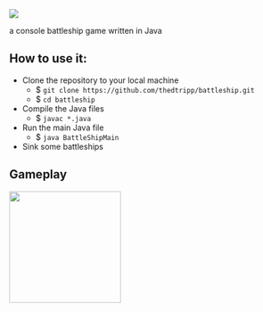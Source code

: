 <img src="https://encrypted-tbn0.gstatic.com/images?q=tbn:ANd9GcTkWrF8FMTyGL9i2TsNQT3nfxcBhHpepXJ_Pw&usqp=CAU" />

a console battleship game written in Java

## How to use it:
- Clone the repository to your local machine
  - $ `git clone https://github.com/thedtripp/battleship.git`
  - $ `cd battleship`
- Compile the Java files
  - $ `javac *.java`
- Run the main Java file
  - $ `java BattleShipMain`
- Sink some battleships

## Gameplay
<img src="https://user-images.githubusercontent.com/38776199/142758180-d7bdbf05-d283-4b88-9ea2-38b6c1c3beae.png" width="200" />
